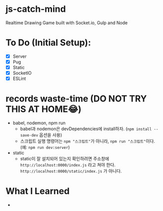 # js-catch-mind
Realtime Drawing Game built with Socket.io, Gulp and Node

# To Do (Initial Setup):
- [x] Server
- [x] Pug
- [x] Static
- [x] SocketIO
- [x] ESLint

# records waste-time (DO NOT TRY THIS AT HOME😂)
- babel, nodemon, npm run
  - babel과 nodemon은 devDependencies에 install하자. (`npm install --save-dev` 옵션을 사용)
  - 스크립트 실행 명령어는 `npm "스크립트"`가 아니라, `npm run "스크립트"`이다. (예: `npm run dev:server`)
- static
  - static이 잘 설치되어 있는지 확인하려면 주소창에 `http://localhost:0000/index.js` 라고 쳐야 한다. `http://localhost:0000/static/index.js` 가 아니다.

# What I Learned
- 